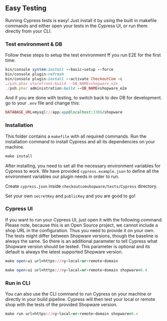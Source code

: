 
## Easy Testing

Running Cypress tests is easy!
Just install it by using the built in makefile commands
and either open your tests in the Cypress UI, or run them directly from your CLI.

### Test environment & DB
Follow these steps to setup the test environment ff you run E2E for the first time:
```ruby
bin/console system:install --basic-setup --force
bin/console plugin:refresh
bin/console plugin:install --activate CheckoutCom -c
./psh.phar storefront:build --DB_NAME=shopware_e2e
./psh.phar administration:build --DB_NAME=shopware_e2e
```

And if you are done with testing, to switch back to dev DB for development. go to your `.env` file and change this:
```ruby 
DATABASE_URL=mysql://app:app@localhost:3306/shopware
```

### Installation

This folder contains a `makefile` with all required commands.
Run the installation command to install Cypress and all its dependencies on your machine.

```ruby 
make install
```
After installing, you need to set all the necessary environment variables for Cypress to work. We have provided `cypress.example.json` to define all the environment variables our plugin needs in order to run.

Create `cypress.json` inside `checkoutcomshopware/tests/Cypress` directory.

Set your own `secretKey` and `publicKey` and you are good to go!

### Cypress UI
If you want to run your Cypress UI, just open it with the following command.
Please note, because this is an Open Source project, we cannot include a
shop URL in the configuration. Thus you need to provide it on your own.
The tests might differ between Shopware versions, though the baseline is always the same.
So there is an additional parameter to tell Cypress what Shopware version should be tested.
This parameter is optional and its default is always the latest supported Shopware version.

```ruby 
make open-ui url=https://my-local-or-remote-domain

make open-ui url=https://my-local-or-remote-domain shopware=6.4
```

### Run in CLI
You can also use the CLI command to run Cypress on your machine or directly in your build pipeline.
Cypress will then test your local or remote shop with the tests of the provided Shopware version.

```ruby 
make run url=https://my-local-or-remote-domain shopware=6.x
```
